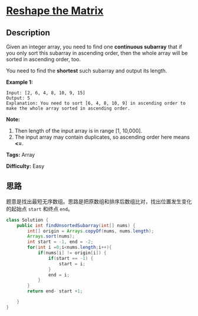 # [Reshape the Matrix][title]

## Description

Given an integer array, you need to find one **continuous subarray** that if you only sort this subarray in ascending order, then the whole array will be sorted in ascending order, too.

You need to find the **shortest** such subarray and output its length.

**Example 1:**

```
Input: [2, 6, 4, 8, 10, 9, 15]
Output: 5
Explanation: You need to sort [6, 4, 8, 10, 9] in ascending order to make the whole array sorted in ascending order.
```

**Note:**

1. Then length of the input array is in range [1, 10,000].
2. The input array may contain duplicates, so ascending order here means **<=**.

**Tags:** Array

**Difficulty:** Easy

## 思路

题意是找出最短无序数组。思路是把原数组和排序后数组比对，找出位置发生变化的起始点 `start` 和终点 `end`。

``` java
class Solution {
    public int findUnsortedSubarray(int[] nums) {
        int[] origin = Arrays.copyOf(nums, nums.length);
        Arrays.sort(nums);
        int start = -1, end = -2;
        for(int i =0;i<nums.length;i++){
            if(nums[i] != origin[i]) {
                if(start == -1) {
                    start = i;
                }
                end = i;
            }
        }
        return end- start +1;

    }
}
```



[title]: https://leetcode.com/problems/shortest-unsorted-continuous-subarray/

